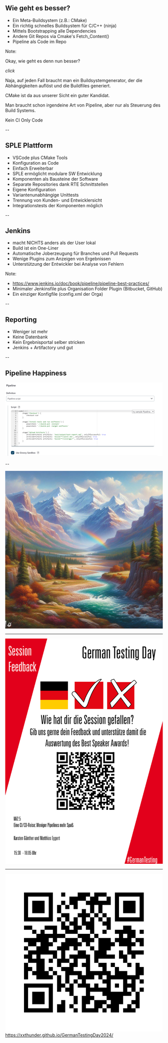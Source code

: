 ## Wie geht es besser?

* Ein Meta-Buildsystem (z.B.: CMake)  <!-- .element: class="fragment" -->
* Ein richtig schnelles Buildsystem für C/C++ (ninja) <!-- .element: class="fragment" -->
* Mittels Bootstrapping alle Dependencies <!-- .element: class="fragment" -->
* Andere Git Repos via Cmake's Fetch_Content() <!-- .element: class="fragment" -->
* Pipeline als Code im Repo <!-- .element: class="fragment" -->

Note:

Okay, wie geht es denn nun besser?

*click*

Naja, auf jeden Fall braucht man ein Buildsystemgenerator, der die Abhängigkeiten auflöst und die Buildfiles generiert.

CMake ist da aus unserer Sicht ein guter Kandidat.

Man braucht schon irgendeine Art von Pipeline, aber nur als Steuerung des Build Systems.

Kein CI Only Code

--

<!-- .slide: data-visibility="hidden" -->

## SPLE Plattform

* VSCode plus CMake Tools
* Konfiguration as Code
* Einfach Erweiterbar
* SPLE ermöglicht modulare SW Entwicklung
* Komponenten als Bausteine der Software
* Separate Repositories dank RTE Schnittstellen
* Eigene Konfiguration
* Variantenunabhängige Unittests
* Trennung von Kunden- und Entwicklersicht
* Integrationstests der Komponenten möglich

--

## Jenkins

* macht NICHTS anders als der User lokal <!-- .element: class="fragment" -->
* Build ist ein One-Liner <!-- .element: class="fragment" -->
* Automatische Joberzeugung für Branches und Pull Requests <!-- .element: class="fragment" -->
* Wenige Plugins zum Anzeigen von Ergebnissen <!-- .element: class="fragment" -->
* Unterstützung der Entwickler bei Analyse von Fehlern <!-- .element: class="fragment" -->

Note:

- https://www.jenkins.io/doc/book/pipeline/pipeline-best-practices/
- Minimaler Jenkinsfile plus Organisation Folder Plugin (Bitbucket, GitHub)
- Ein einziger Konfigfile (config.xml der Orga)

--

<!-- .slide: data-visibility="hidden" -->

## Reporting

* Weniger ist mehr
* Keine Datenbank
* Kein Ergebnisportal selber stricken
* Jenkins + Artifactory und gut

--

## Pipeline Happiness

![](images/pipeline-happiness.png) <!-- .element height="80%" width="80%" -->

--

![Gipfel der Freude](images/gipfel_der_freude.jpg) <!-- .element height="65%" width="65%" -->


---

![](images/feedback.png) <!-- .element height="48%" width="48%" -->

---

![](images/qr-presentation-link.png) <!-- .element height="40%" width="40%" -->
https://xxthunder.github.io/GermanTestingDay2024/
